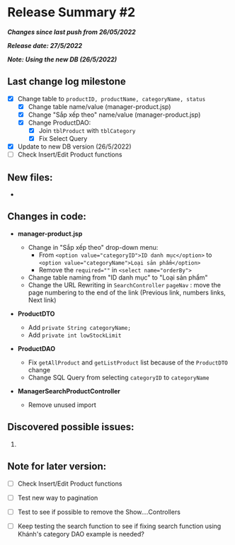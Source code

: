 
# Release Summary #2
***Changes since last push from 26/05/2022***

***Release date: 27/5/2022***

***Note: Using the new DB (26/5/2022)***


## Last change log milestone
- [x] Change table to `productID, productName, categoryName, status` 
    - [x] Change table name/value (manager-product.jsp)
    - [x] Change "Sắp xếp theo" name/value (manager-product.jsp)
    - [x] Change ProductDAO: 
        - [x] Join `tblProduct` with `tblCategory`
        - [x] Fix Select Query 
- [x] Update to new DB version (26/5/2022)
- [ ] Check Insert/Edit Product functions

## New files:
- 

## Changes in code:
- **manager-product.jsp**
    - Change in "Sắp xếp theo" drop-down menu:
        - From ``` <option value="categoryID">ID danh mục</option> ``` to ```<option value="categoryName">Loại sản phẩm</option>```
        - Remove the `required=""` in `<select name="orderBy">`
    - Change table naming from "ID danh mục" to "Loại sản phẩm"
    - Change the URL Rewriting in `SearchController` `pageNav` : move the page numbering to the end of the link (Previous link, numbers links, Next link)

- **ProductDTO**
    - Add `private String categoryName;`
    - Add `private int lowStockLimit`

- **ProductDAO**
    - Fix `getAllProduct` and `getListProduct` list because of the `ProductDTO` change
    - Change SQL Query from selecting `categoryID` to `categoryName`

- **ManagerSearchProductController**
    - Remove unused import

## Discovered possible issues:
 1. 

## Note for later version:
- [ ] Check Insert/Edit Product functions
- [ ] Test new way to pagination
- [ ] Test to see if possible to remove the Show....Controllers 
- [ ] Keep testing the search function to see if fixing  search function using Khánh's category DAO example is needed?






